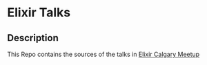 # Elixir Talks

## Description

This Repo contains the sources of the talks in [Elixir Calgary Meetup](https://www.meetup.com/Elixir-Calgary/)

